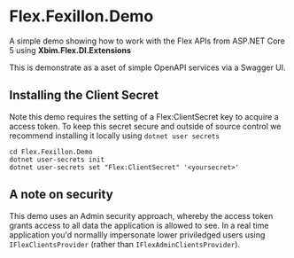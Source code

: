 # Flex.Fexillon.Demo

A simple demo showing how to work with the Flex APIs from ASP.NET Core 5 using **Xbim.Flex.DI.Extensions**

This is demonstrate as a aset of simple OpenAPI services via a Swagger UI.

## Installing the Client Secret

Note this demo requires the setting of a Flex:ClientSecret key to acquire a access token. To keep this secret secure and outside of source control we recommend installing it locally using
`dotnet user secrets`

``` 
cd Flex.Fexillon.Demo
dotnet user-secrets init
dotnet user-secrets set "Flex:ClientSecret" '<yoursecret>'
```

## A note on security

This demo uses an Admin security approach, whereby the access token grants access to all data the application is allowed to see. In a real time application
you'd normallly impersonate lower priviledged users using `IFlexClientsProvider` (rather than `IFlexAdminClientsProvider`).
